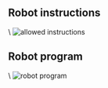 ## Robot instructions

\ ![allowed instructions](instructions_table.png)

## Robot program

\ ![robot program](program_table.png)
